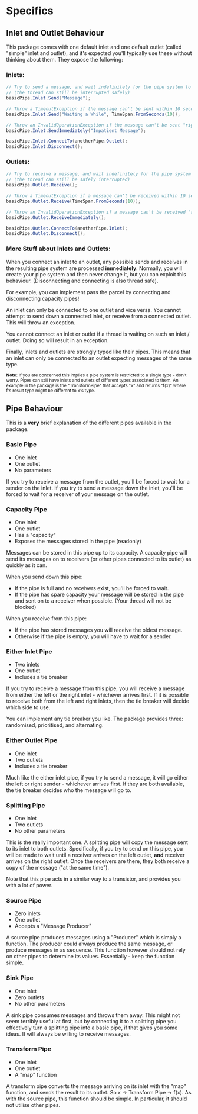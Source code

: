 Specifics
=========

Inlet and Outlet Behaviour
--------------------------
This package comes with one default inlet and one default outlet (called "simple" inlet and outlet), and it's expected you'll typically use these without thinking about them. They expose the following:

### Inlets:
```c#
// Try to send a message, and wait indefinitely for the pipe system to accept the message
// (the thread can still be interrupted safely)
basicPipe.Inlet.Send("Message");

// Throw a TimeoutException if the message can't be sent within 10 seconds.
basicPipe.Inlet.Send("Waiting a While", TimeSpan.FromSeconds(10));

// Throw an InvalidOperationException if the message can't be sent "right now"
basicPipe.Inlet.SendImmediately("Impatient Message");

basicPipe.Inlet.ConnectTo(anotherPipe.Outlet);
basicPipe.Inlet.Disconnect();
```

### Outlets:
```c#
// Try to receive a message, and wait indefinitely for the pipe system to provide one.
// (the thread can still be safely interrupted)
basicPipe.Outlet.Receive();

// Throw a TimeoutException if a message can't be received within 10 seconds.
basicPipe.Outlet.Receive(TimeSpan.FromSeconds(10));

// Throw an InvalidOperationException if a message can't be received "right now"
basicPipe.Outlet.ReceiveImmediately();

basicPipe.Outlet.ConnectTo(anotherPipe.Inlet);
basicPipe.Outlet.Disconnect();
```

### More Stuff about Inlets and Outlets:
When you connect an inlet to an outlet, any possible sends and receives in the resulting pipe system are processed **immediately**. Normally, you will create your pipe system and then never change it, but you can exploit this behaviour. (Disconnecting and connecting is also thread safe).

For example, you can implement pass the parcel by connecting and disconnecting capacity pipes!

An inlet can only be connected to one outlet and vice versa. You cannot attempt to send down a connected inlet, or receive from a connected outlet. This will throw an exception.

You cannot connect an inlet or outlet if a thread is waiting on such an inlet / outlet. Doing so will result in an exception.

Finally, inlets and outlets are strongly typed like their pipes. This means that an inlet can only be connected to an outlet expecting messages of the same type.

<sup>**Note:** If you are concerned this implies a pipe system is restricted to a single type - don't worry. Pipes can still have inlets and outlets of different types associated to them. An example in the package is the "TransformPipe" that accepts "x" and returns "f(x)" where f's result type might be different to x's type.

Pipe Behaviour
--------------
This is a **very** brief explanation of the different pipes available in the package.

### Basic Pipe
* One inlet
* One outlet
* No parameters

If you try to receive a message from the outlet, you'll be forced to wait for a sender on the inlet.
If you try to send a message down the inlet, you'll be forced to wait for a receiver of your message on the outlet.

### Capacity Pipe
* One inlet
* One outlet
* Has a "capacity"
* Exposes the messages stored in the pipe (readonly)

Messages can be stored in this pipe up to its capacity. A capacity pipe will send its messages on to receivers (or other pipes connected to its outlet) as quickly as it can.

When you send down this pipe:
* If the pipe is full and no receivers exist, you'll be forced to wait.
* If the pipe has spare capacity your message will be stored in the pipe and sent on to a receiver when possible. (Your thread will not be blocked)

When you receive from this pipe:
* If the pipe has stored messages you will receive the oldest message.
* Otherwise if the pipe is empty, you will have to wait for a sender.

### Either Inlet Pipe
* Two inlets
* One outlet
* Includes a tie breaker

If you try to receive a message from this pipe, you will receive a message from either the left or the right inlet - whichever arrives first. If it is possible to receive both from the left and right inlets, then the tie breaker will decide which side to use.

You can implement any tie breaker you like. The package provides three: randomised, prioritised, and alternating.

### Either Outlet Pipe
* One inlet
* Two outlets
* Includes a tie breaker

Much like the either inlet pipe, if you try to send a message, it will go either the left or right sender - whichever arrives first. If they are both available, the tie breaker decides who the message will go to.

### Splitting Pipe
* One inlet
* Two outlets
* No other parameters

This is the really important one. A splitting pipe will copy the message sent to its inlet to both outlets. Specifically, if you try to send on this pipe, you will be made to wait until a receiver arrives on the left outlet, **and** receiver arrives on the right outlet. Once the receivers are there, they both receive a copy of the message ("at the same time").

Note that this pipe acts in a similar way to a transistor, and provides you with a lot of power.

### Source Pipe
* Zero inlets
* One outlet
* Accepts a "Message Producer"

A source pipe produces messages using a "Producer" which is simply a function. The producer could always produce the same message, or produce messages in as sequence. This function however should not rely on other pipes to determine its values. Essentially - keep the function simple.

### Sink Pipe
* One inlet
* Zero outlets
* No other parameters

A sink pipe consumes messages and throws them away. This might not seem terribly useful at first, but by connecting it to a splitting pipe you effectively turn a splitting pipe into a basic pipe, if that gives you some ideas. It will always be willing to receive messages.

### Transform Pipe
* One inlet
* One outlet
* A "map" function

A transform pipe converts the message arriving on its inlet with the "map" function, and sends the result to its outlet. So x -> Transform Pipe -> f(x). As with the source pipe, this function should be simple. In particular, it should not utilise other pipes.